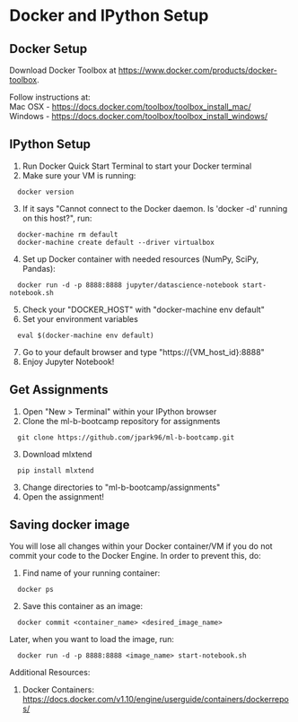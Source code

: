 # Docker and IPython Setup

## Docker Setup
Download Docker Toolbox at https://www.docker.com/products/docker-toolbox.

Follow instructions at: <br />
Mac OSX - https://docs.docker.com/toolbox/toolbox_install_mac/ <br />
Windows - https://docs.docker.com/toolbox/toolbox_install_windows/

## IPython Setup
1. Run Docker Quick Start Terminal to start your Docker terminal
2. Make sure your VM is running: <br />
  ```
    docker version
  ```
3. If it says "Cannot connect to the Docker daemon. Is 'docker -d' running on this host?", run: <br />
  ```
    docker-machine rm default
    docker-machine create default --driver virtualbox
  ```
4. Set up Docker container with needed resources (NumPy, SciPy, Pandas): <br />
  ```
    docker run -d -p 8888:8888 jupyter/datascience-notebook start-notebook.sh
  ```
5. Check your "DOCKER_HOST"  with "docker-machine env default"
6. Set your environment variables <br />
  ```
    eval $(docker-machine env default)
  ```
7. Go to your default browser and type "https://{VM_host_id}:8888"
8. Enjoy Jupyter Notebook!

## Get Assignments 
1. Open "New > Terminal" within your IPython browser
2. Clone the ml-b-bootcamp repository for assignments <br />
  ```
    git clone https://github.com/jpark96/ml-b-bootcamp.git
  ```
3. Download mlxtend <br />
  ```
    pip install mlxtend
  ```
3. Change directories to "ml-b-bootcamp/assignments"
4. Open the assignment!

## Saving docker image
You will lose all changes within your Docker container/VM if you do not commit your code to the Docker Engine. In order to prevent this, do: <br />
1. Find name of your running container: <br />
  ```
    docker ps
  ```
2. Save this container as an image: <br />
  ```
    docker commit <container_name> <desired_image_name>
  ```

Later, when you want to load the image, run: <br />
```
  docker run -d -p 8888:8888 <image_name> start-notebook.sh
```

Additional Resources: <br />
1. Docker Containers: https://docs.docker.com/v1.10/engine/userguide/containers/dockerrepos/
